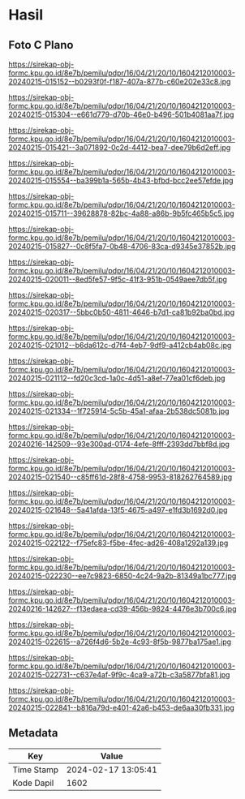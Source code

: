 # Hasil

## Foto C Plano

https://sirekap-obj-formc.kpu.go.id/8e7b/pemilu/pdpr/16/04/21/20/10/1604212010003-20240215-015152--b0293f0f-f187-407a-877b-c60e202e33c8.jpg

https://sirekap-obj-formc.kpu.go.id/8e7b/pemilu/pdpr/16/04/21/20/10/1604212010003-20240215-015304--e661d779-d70b-46e0-b496-501b4081aa7f.jpg

https://sirekap-obj-formc.kpu.go.id/8e7b/pemilu/pdpr/16/04/21/20/10/1604212010003-20240215-015421--3a071892-0c2d-4412-bea7-dee79b6d2eff.jpg

https://sirekap-obj-formc.kpu.go.id/8e7b/pemilu/pdpr/16/04/21/20/10/1604212010003-20240215-015554--ba399b1a-565b-4b43-bfbd-bcc2ee57efde.jpg

https://sirekap-obj-formc.kpu.go.id/8e7b/pemilu/pdpr/16/04/21/20/10/1604212010003-20240215-015711--39628878-82bc-4a88-a86b-9b5fc465b5c5.jpg

https://sirekap-obj-formc.kpu.go.id/8e7b/pemilu/pdpr/16/04/21/20/10/1604212010003-20240215-015827--0c8f5fa7-0b48-4706-83ca-d9345e37852b.jpg

https://sirekap-obj-formc.kpu.go.id/8e7b/pemilu/pdpr/16/04/21/20/10/1604212010003-20240215-020011--8ed5fe57-9f5c-41f3-951b-0549aee7db5f.jpg

https://sirekap-obj-formc.kpu.go.id/8e7b/pemilu/pdpr/16/04/21/20/10/1604212010003-20240215-020317--5bbc0b50-4811-4646-b7d1-ca81b92ba0bd.jpg

https://sirekap-obj-formc.kpu.go.id/8e7b/pemilu/pdpr/16/04/21/20/10/1604212010003-20240215-021012--b6da612c-d7f4-4eb7-9df9-a412cb4ab08c.jpg

https://sirekap-obj-formc.kpu.go.id/8e7b/pemilu/pdpr/16/04/21/20/10/1604212010003-20240215-021112--fd20c3cd-1a0c-4d51-a8ef-77ea01cf6deb.jpg

https://sirekap-obj-formc.kpu.go.id/8e7b/pemilu/pdpr/16/04/21/20/10/1604212010003-20240215-021334--1f725914-5c5b-45a1-afaa-2b538dc5081b.jpg

https://sirekap-obj-formc.kpu.go.id/8e7b/pemilu/pdpr/16/04/21/20/10/1604212010003-20240216-142509--93e300ad-0174-4efe-8fff-2393dd7bbf8d.jpg

https://sirekap-obj-formc.kpu.go.id/8e7b/pemilu/pdpr/16/04/21/20/10/1604212010003-20240215-021540--c85ff61d-28f8-4758-9953-818262764589.jpg

https://sirekap-obj-formc.kpu.go.id/8e7b/pemilu/pdpr/16/04/21/20/10/1604212010003-20240215-021648--5a41afda-13f5-4675-a497-e1fd3b1692d0.jpg

https://sirekap-obj-formc.kpu.go.id/8e7b/pemilu/pdpr/16/04/21/20/10/1604212010003-20240215-022122--f75efc83-f5be-4fec-ad26-408a1292a139.jpg

https://sirekap-obj-formc.kpu.go.id/8e7b/pemilu/pdpr/16/04/21/20/10/1604212010003-20240215-022230--ee7c9823-6850-4c24-9a2b-81349a1bc777.jpg

https://sirekap-obj-formc.kpu.go.id/8e7b/pemilu/pdpr/16/04/21/20/10/1604212010003-20240216-142627--f13edaea-cd39-456b-9824-4476e3b700c6.jpg

https://sirekap-obj-formc.kpu.go.id/8e7b/pemilu/pdpr/16/04/21/20/10/1604212010003-20240215-022615--a726f4d6-5b2e-4c93-8f5b-9877ba175ae1.jpg

https://sirekap-obj-formc.kpu.go.id/8e7b/pemilu/pdpr/16/04/21/20/10/1604212010003-20240215-022731--c637e4af-9f9c-4ca9-a72b-c3a5877bfa81.jpg

https://sirekap-obj-formc.kpu.go.id/8e7b/pemilu/pdpr/16/04/21/20/10/1604212010003-20240215-022841--b816a79d-e401-42a6-b453-de6aa30fb331.jpg


## Metadata

| Key        | Value               |
| ---------- | ------------------- |
| Time Stamp | 2024-02-17 13:05:41 |
| Kode Dapil | 1602                |



